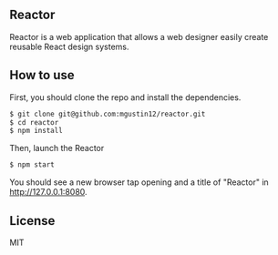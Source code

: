 ## Reactor

Reactor is a web application that allows a web designer easily create reusable React design systems. 

## How to use

First, you should clone the repo and install the dependencies.

```bash
$ git clone git@github.com:mgustin12/reactor.git
$ cd reactor
$ npm install
```

Then, launch the Reactor

```bash
$ npm start
```

You should see a new browser tap opening and a title of "Reactor" in http://127.0.0.1:8080.

## License

MIT
